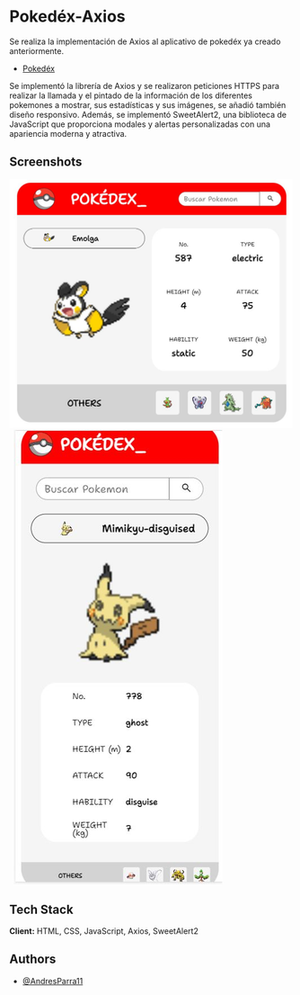 # Pokedéx-Axios

Se realiza la implementación de Axios al aplicativo de pokedéx ya creado anteriormente. 

- [Pokedéx](https://github.com/AndresParra11/Workshop-2-HTML-CSS)

Se implementó la librería de Axios y se realizaron peticiones HTTPS para realizar la llamada y el pintado de la información de los diferentes pokemones a mostrar, sus estadísticas y sus imágenes, se añadió también diseño responsivo. Además, se implementó SweetAlert2, una biblioteca de JavaScript que proporciona modales y alertas personalizadas con una apariencia moderna y atractiva. 


## Screenshots

![App Screenshot](https://raw.githubusercontent.com/AndresParra11/Pokedex-GitFlow-Axios/main/Screenshots/Vista1.JPG)
&nbsp;
![App Screenshot2](https://raw.githubusercontent.com/AndresParra11/Pokedex-GitFlow-Axios/main/Screenshots/Vista2.jpg)


## Tech Stack

**Client:** HTML, CSS, JavaScript, Axios, SweetAlert2

## Authors

- [@AndresParra11](https://github.com/AndresParra11)

